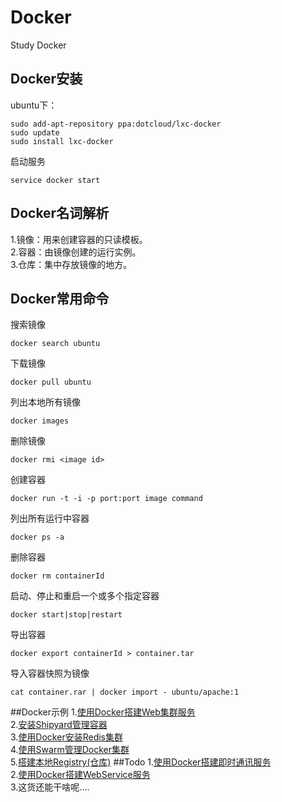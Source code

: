 # Docker
  Study Docker

## Docker安装
  ubuntu下：    
  ```
  sudo add-apt-repository ppa:dotcloud/lxc-docker     
  sudo update     
  sudo install lxc-docker    
  ```

  启动服务    

  ```
  service docker start
  ```

## Docker名词解析
  1.镜像：用来创建容器的只读模板。    
  2.容器：由镜像创建的运行实例。  
  3.仓库：集中存放镜像的地方。   

## Docker常用命令
  搜索镜像
  ```
  docker search ubuntu
  ```
  下载镜像
  ```
  docker pull ubuntu
  ```
  列出本地所有镜像
  ```
  docker images
  ```
  删除镜像
  ```
  docker rmi <image id>
  ```

  创建容器
  ```
  docker run -t -i -p port:port image command
  ```
  列出所有运行中容器
  ```
  docker ps -a
  ```
  删除容器
  ```
  docker rm containerId
  ```
  启动、停止和重启一个或多个指定容器
  ```
  docker start|stop|restart
  ```
  导出容器
  ```
  docker export containerId > container.tar
  ```
  导入容器快照为镜像
  ```
  cat container.rar | docker import - ubuntu/apache:1
  ```
##Docker示例
1.[使用Docker搭建Web集群服务](https://github.com/hongker/Docker/blob/master/Cluster)   
2.[安装Shipyard管理容器](https://github.com/hongker/Docker/blob/master/Shipyard)    
3.[使用Docker安装Redis集群](https://github.com/hongker/Docker/blob/master/Redis)   
4.[使用Swarm管理Docker集群](https://github.com/hongker/Docker/blob/master/Swarm)       
5.[搭建本地Registry(仓库)](https://github.com/hongker/Docker/blob/master/Registry)
##Todo
1.[使用Docker搭建即时通讯服务](#)    
2.[使用Docker搭建WebService服务](#)    
3.这货还能干啥呢....    
